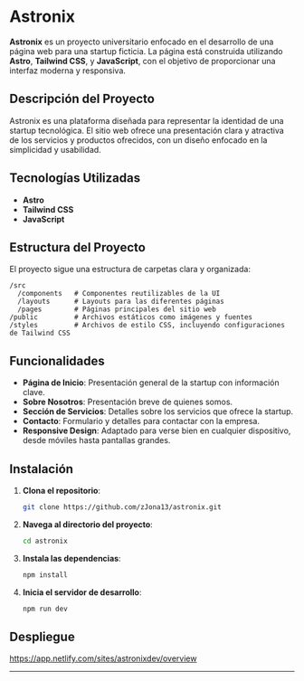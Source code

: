 # Astronix

**Astronix** es un proyecto universitario enfocado en el desarrollo de una página web para una startup ficticia. La página está construida utilizando **Astro**, **Tailwind CSS**, y **JavaScript**, con el objetivo de proporcionar una interfaz moderna y responsiva.

## Descripción del Proyecto

Astronix es una plataforma diseñada para representar la identidad de una startup tecnológica. El sitio web ofrece una presentación clara y atractiva de los servicios y productos ofrecidos, con un diseño enfocado en la simplicidad y usabilidad.

## Tecnologías Utilizadas

- **Astro**
- **Tailwind CSS**
- **JavaScript**

## Estructura del Proyecto

El proyecto sigue una estructura de carpetas clara y organizada:

```
/src
  /components   # Componentes reutilizables de la UI
  /layouts      # Layouts para las diferentes páginas
  /pages        # Páginas principales del sitio web
/public         # Archivos estáticos como imágenes y fuentes
/styles         # Archivos de estilo CSS, incluyendo configuraciones de Tailwind CSS
```

## Funcionalidades

- **Página de Inicio**: Presentación general de la startup con información clave.
- **Sobre Nosotros**: Presentación breve de quienes somos.
- **Sección de Servicios**: Detalles sobre los servicios que ofrece la startup.
- **Contacto**: Formulario y detalles para contactar con la empresa.
- **Responsive Design**: Adaptado para verse bien en cualquier dispositivo, desde móviles hasta pantallas grandes.

## Instalación

1. **Clona el repositorio**:
   ```bash
   git clone https://github.com/zJona13/astronix.git
   ```
2. **Navega al directorio del proyecto**:
   ```bash
   cd astronix
   ```
3. **Instala las dependencias**:
   ```bash
   npm install
   ```
4. **Inicia el servidor de desarrollo**:
   ```bash
   npm run dev
   ```

## Despliegue

https://app.netlify.com/sites/astronixdev/overview

---
